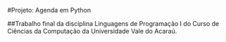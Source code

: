 #Projeto: Agenda em Python

##Trabalho final da disciplina Linguagens de Programação I do Curso de Ciências da Computação da Universidade Vale do Acaraú.
